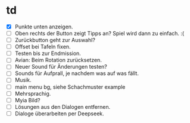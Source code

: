# td

- [x] Punkte unten anzeigen.
- [ ] Oben rechts der Button zeigt Tipps an? Spiel wird dann zu einfach. :(
- [ ] Zurückbutton geht zur Auswahl?
- [ ] Offset bei Tafeln fixen.
- [ ] Testen bis zur Endmission.
- [ ] Avian: Beim Rotation zurücksetzen.
- [ ] Neuer Sound für Änderungen testen?
- [ ] Sounds für Aufprall, je nachdem was auf was fällt.
- [ ] Musik.
- [ ] main menu bg, siehe Schachmuster example
- [ ] Mehrsprachig.
- [ ] Myia Bild?
- [ ] Lösungen aus den Dialogen entfernen.
- [ ] Dialoge überarbeiten per Deepseek.
